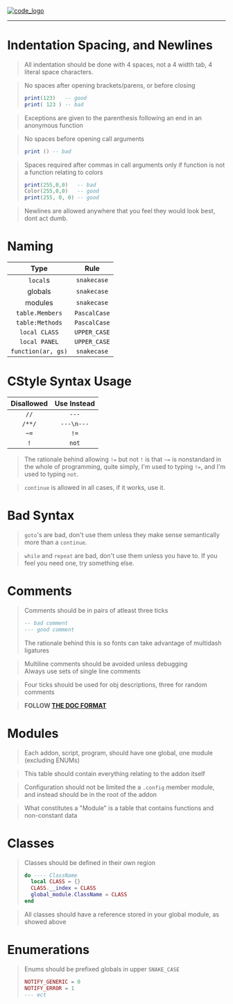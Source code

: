 [![code_logo](https://i.imgur.com/Ap07IFZ.png)](/CODE.md)

---
# Indentation Spacing, and Newlines
> All indentation should be done with 4 spaces, not a 4 width tab, 4 literal space characters.  

> No spaces after opening brackets/parens, or before closing
> ```lua
> print(123)   -- good
> print( 123 ) -- bad
> ```

> Exceptions are given to the parenthesis following an end in an anonymous function

> No spaces before opening call arguments  
> ```lua
> print () -- bad
> ```

> Spaces required after commas in call arguments only if function is not a function relating to colors
> ```lua
> print(255,0,0)   -- bad
> Color(255,0,0)   -- good
> print(255, 0, 0) -- good
> ```

> Newlines are allowed anywhere that you feel they would look best, dont act dumb.

# Naming
| Type | Rule |
| :--: | :--: |
| `local`s | `snakecase` |
| globals | `snakecase` |
| modules | `snakecase` |
| `table.Members` | `PascalCase` |
| `table:Methods` | `PascalCase` |
| `local CLASS`   | `UPPER_CASE` |
| `local PANEL`   | `UPPER_CASE` |
| `function(ar, gs)` | `snakecase` |

# CStyle Syntax Usage
| Disallowed | Use Instead |
|:---:|:---:|
| `//` | `---` |
| `/**/` | `---\n---` | 
| `~=` | `!=` |
| `!` | `not` |

> The rationale behind allowing `!=` but not `!` is that `~=` is nonstandard in the whole of programming, quite simply, I'm used to typing `!=`, and I'm used to typing `not`.

> `continue` is allowed in all cases, if it works, use it.

# Bad Syntax
> `goto`'s are bad, don't use them unless they make sense semantically more than a `continue`.  

> `while` and `repeat` are bad, don't use them unless you have to. If you feel you need one, try something else.  

# Comments
> Comments should be in pairs of atleast three ticks
> ```lua
> -- bad comment
> --- good comment
> ```
> The rationale behind this is so fonts can take advantage of multidash ligatures

> Multiline comments should be avoided unless debugging  
> Always use sets of single line comments

> Four ticks should be used for obj descriptions, three for random comments

> **FOLLOW [THE DOC FORMAT](/DOCS.md)**

# Modules
> Each addon, script, program, should have one global, one module (excluding ENUMs)  

> This table should contain everything relating to the addon itself

> Configuration should not be limited the a `.config` member module, and instead should be in the root of the addon

> What constitutes a "Module" is a table that contains functions and non-constant data  

# Classes
> Classes should be defined in their own region
> ```lua
> do ---- ClassName
>   local CLASS = {}
>   CLASS.__index = CLASS
>   global_module.ClassName = CLASS
> end
> ```

> All classes should have a reference stored in your global module, as showed above

# Enumerations
> Enums should be prefixed globals in upper `SNAKE_CASE`
>```lua
> NOTIFY_GENERIC = 0
> NOTIFY_ERROR = 1
> --- ect
>```